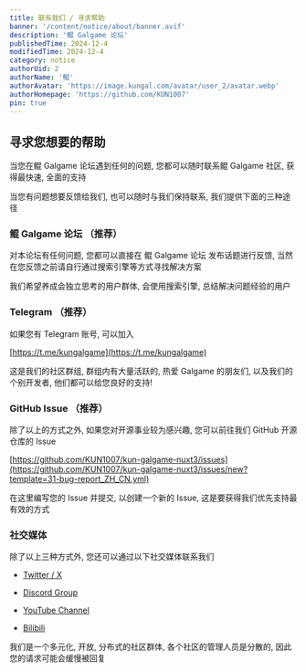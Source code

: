 ```yaml
---
title: 联系我们 / 寻求帮助
banner: '/content/notice/about/banner.avif'
description: '鲲 Galgame 论坛'
publishedTime: 2024-12-4
modifiedTime: 2024-12-4
category: notice
authorUid: 2
authorName: '鲲'
authorAvatar: 'https://image.kungal.com/avatar/user_2/avatar.webp'
authorHomepage: 'https://github.com/KUN1007'
pin: true
---
```


## 寻求您想要的帮助

当您在鲲 Galgame 论坛遇到任何的问题, 您都可以随时联系鲲 Galgame 社区, 获得最快速, 全面的支持

当您有问题想要反馈给我们, 也可以随时与我们保持联系, 我们提供下面的三种途径

### 鲲 Galgame 论坛 （推荐）

对本论坛有任何问题, 您都可以直接在 鲲 Galgame 论坛 发布话题进行反馈, 当然在您反馈之前请自行通过搜索引擎等方式寻找解决方案

我们希望养成会独立思考的用户群体, 会使用搜索引擎, 总结解决问题经验的用户

### Telegram （推荐）

如果您有 Telegram 账号, 可以加入

[https://t.me/kungalgame](https://t.me/kungalgame)

这是我们的社区群组, 群组内有大量活跃的, 热爱 Galgame 的朋友们, 以及我们的个别开发者, 他们都可以给您良好的支持!

### GitHub Issue （推荐）

除了以上的方式之外, 如果您对开源事业较为感兴趣, 您可以前往我们 GitHub 开源仓库的 Issue

[https://github.com/KUN1007/kun-galgame-nuxt3/issues](https://github.com/KUN1007/kun-galgame-nuxt3/issues/new?template=31-bug-report_ZH_CN.yml)

在这里编写您的 Issue 并提交, 以创建一个新的 Issue, 这是要获得我们优先支持最有效的方式

### 社交媒体

除了以上三种方式外, 您还可以通过以下社交媒体联系我们

- [Twitter / X](https://twitter.com/kungalgame)

- [Discord Group](https://discord.com/invite/5F4FS2cXhX)

- [YouTube Channel](https://youtube.com/@kungalgame)

- [Bilibili](https://space.bilibili.com/1748455574)

我们是一个多元化, 开放, 分布式的社区群体, 各个社区的管理人员是分散的, 因此您的请求可能会缓慢被回复
